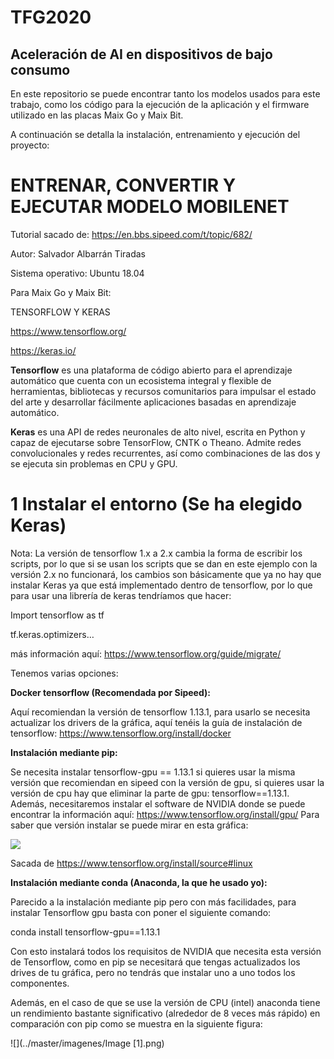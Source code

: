 # TFG2020
## Aceleración de AI en dispositivos de bajo consumo


En este repositorio se puede encontrar tanto los modelos usados para este trabajo, como los código para la ejecución de la aplicación y el firmware utilizado en las placas Maix Go y Maix Bit.

A continuación se detalla la instalación, entrenamiento y ejecución del proyecto:



# ENTRENAR, CONVERTIR Y EJECUTAR MODELO MOBILENET
Tutorial sacado de: https://en.bbs.sipeed.com/t/topic/682/

Autor: Salvador Albarrán Tiradas

Sistema operativo: Ubuntu 18.04

Para Maix Go y Maix Bit:

TENSORFLOW Y KERAS

https://www.tensorflow.org/

https://keras.io/
 
**Tensorflow** es una plataforma de código abierto para el aprendizaje automático que cuenta con un ecosistema integral y flexible de herramientas, bibliotecas y recursos comunitarios para impulsar el estado del arte y desarrollar fácilmente aplicaciones basadas en aprendizaje automático.

**Keras** es una API de redes neuronales de alto nivel, escrita en Python y capaz de ejecutarse sobre TensorFlow, CNTK o Theano.
Admite redes convolucionales y redes recurrentes, así como combinaciones de las dos y se ejecuta sin problemas en CPU y GPU.

# 1 Instalar el entorno (Se ha elegido Keras)
Nota: La versión de tensorflow 1.x a 2.x cambia la forma de escribir los scripts, por lo que si se usan los scripts que se dan en este ejemplo con la versión 2.x no funcionará, los cambios son básicamente que ya no hay que instalar Keras ya que está implementado dentro de tensorflow, por lo que para usar una librería de keras tendríamos que hacer:

Import tensorflow as tf

tf.keras.optimizers…

más información aquí: https://www.tensorflow.org/guide/migrate/

Tenemos varias opciones:

**Docker tensorflow (Recomendada por Sipeed):**

Aquí recomiendan la versión de tensorflow 1.13.1, para usarlo se necesita actualizar los drivers de la gráfica, aquí tenéis la guía de instalación de tensorflow:
https://www.tensorflow.org/install/docker
 
**Instalación mediante pip:**

Se necesita instalar tensorflow-gpu == 1.13.1 si quieres usar la misma versión que recomiendan en sipeed con la versión de gpu, si quieres usar la versión de cpu hay que eliminar la parte de gpu: tensorflow==1.13.1.
Además, necesitaremos instalar el software de NVIDIA donde se puede encontrar la información aquí: https://www.tensorflow.org/install/gpu/
Para saber que versión instalar se puede mirar en esta gráfica:

![](../master/imagenes/Image.png)

Sacada de https://www.tensorflow.org/install/source#linux


**Instalación mediante conda (Anaconda, la que he usado yo):**

Parecido a la instalación mediante pip pero con más facilidades, para instalar Tensorflow gpu basta con poner el siguiente comando:

conda install tensorflow-gpu==1.13.1

Con esto instalará todos los requisitos de NVIDIA que necesita esta versión de Tensorflow, como en pip se necesitará que tengas actualizados los drives de tu gráfica, pero no tendrás que instalar uno a uno todos los componentes.

Además, en el caso de que se use la versión de CPU (intel) anaconda tiene un rendimiento bastante significativo (alrededor de 8 veces más rápido) en comparación con pip como se muestra en la siguiente figura:

![](../master/imagenes/Image [1].png)



